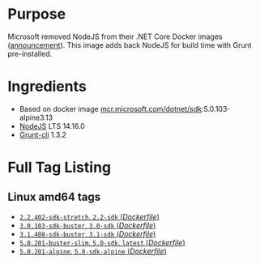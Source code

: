 # Purpose
Microsoft removed NodeJS from their .NET Core Docker images ([announcement](https://github.com/aspnet/Announcements/issues/298)). This image adds back NodeJS for build time with Grunt pre-installed.

# Ingredients
* Based on docker image [mcr.microsoft.com/dotnet/sdk](https://hub.docker.com/_/microsoft-dotnet-sdk/):5.0.103-alpine3.13
* [NodeJS](https://nodejs.org/) LTS 14.16.0
* [Grunt-cli](https://www.npmjs.com/package/grunt-cli) 1.3.2

# Full Tag Listing
## Linux amd64 tags
- [`2.2.402-sdk-stretch`, `2.2-sdk` (*Dockerfile*)](https://github.com/Mathieu79FI/dotnet-docker/blob/master/2.2/sdk/stretch/amd64/Dockerfile-grunt)
- [`3.0.103-sdk-buster`, `3.0-sdk` (*Dockerfile*)](https://github.com/Mathieu79FI/dotnet-docker/blob/master/3.0/sdk/buster/amd64/grunt/Dockerfile)
- [`3.1.408-sdk-buster`, `3.1-sdk` (*Dockerfile*)](https://github.com/Mathieu79FI/dotnet-docker/blob/master/3.1/sdk/buster/amd64/grunt/Dockerfile)
- [`5.0.201-buster-slim`, `5.0-sdk`, `latest` (*Dockerfile*)](https://github.com/Mathieu79FI/dotnet-docker/blob/master/5.0/sdk/buster-slim/gulp/Dockerfile)
- [`5.0.201-alpine`, `5.0-sdk-alpine` (*Dockerfile*)](https://github.com/Mathieu79FI/dotnet-docker/blob/master/5.0/sdk/alpine/gulp/Dockerfile)
